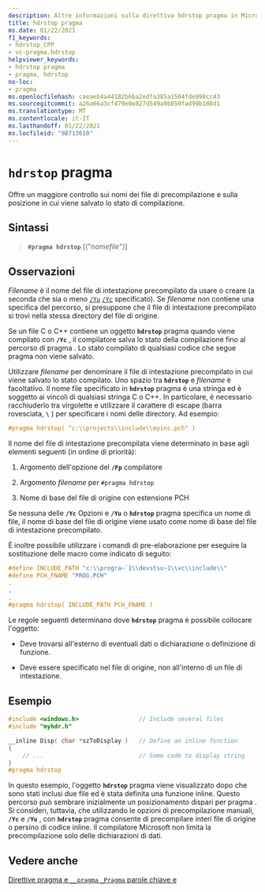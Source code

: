 ```yaml
---
description: Altre informazioni sulla direttiva hdrstop pragma in Microsoft C/C++
title: hdrstop pragma
ms.date: 01/22/2021
f1_keywords:
- hdrstop_CPP
- vc-pragma.hdrstop
helpviewer_keywords:
- hdrstop pragma
- pragma, hdrstop
no-loc:
- pragma
ms.openlocfilehash: caeaeb4a44182b6ba2edfa385a1504fde998cc43
ms.sourcegitcommit: a26a66a3cf479e0e827d549a9b850fad99b108d1
ms.translationtype: MT
ms.contentlocale: it-IT
ms.lasthandoff: 01/22/2021
ms.locfileid: "98713610"
---
```

# <a name="hdrstop-no-locpragma"></a>`hdrstop` pragma

Offre un maggiore controllo sui nomi dei file di precompilazione e sulla posizione in cui viene salvato lo stato di compilazione.

## <a name="syntax"></a>Sintassi

> **`#pragma hdrstop`** [("*nomefile*")]

## <a name="remarks"></a>Osservazioni

*Filename* è il nome del file di intestazione precompilato da usare o creare (a seconda che sia o meno [`/Yu`](../build/reference/yu-use-precompiled-header-file.md) [`/Yc`](../build/reference/yc-create-precompiled-header-file.md) specificato). Se *filename* non contiene una specifica del percorso, si presuppone che il file di intestazione precompilato si trovi nella stessa directory del file di origine.

Se un file C o C++ contiene un oggetto **`hdrstop`** pragma quando viene compilato con **`/Yc`** , il compilatore salva lo stato della compilazione fino al percorso di pragma . Lo stato compilato di qualsiasi codice che segue pragma non viene salvato.

Utilizzare *filename* per denominare il file di intestazione precompilato in cui viene salvato lo stato compilato. Uno spazio tra **`hdrstop`** e *filename* è facoltativo. Il nome file specificato in **`hdrstop`** pragma è una stringa ed è soggetto ai vincoli di qualsiasi stringa C o C++. In particolare, è necessario racchiuderlo tra virgolette e utilizzare il carattere di escape (barra rovesciata, **`\`** ) per specificare i nomi delle directory. Ad esempio:

```C
#pragma hdrstop( "c:\\projects\\include\\myinc.pch" )
```

Il nome del file di intestazione precompilata viene determinato in base agli elementi seguenti (in ordine di priorità):

1. Argomento dell'opzione del **`/Fp`** compilatore

2. Argomento *filename* per `#pragma hdrstop`

3. Nome di base del file di origine con estensione PCH

Se nessuna delle **`/Yc`** Opzioni e **`/Yu`** o **`hdrstop`** pragma specifica un nome di file, il nome di base del file di origine viene usato come nome di base del file di intestazione precompilato.

È inoltre possibile utilizzare i comandi di pre-elaborazione per eseguire la sostituzione delle macro come indicato di seguito:

```C
#define INCLUDE_PATH "c:\\progra~`1\\devstsu~1\\vc\\include\\"
#define PCH_FNAME "PROG.PCH"
.
.
.
#pragma hdrstop( INCLUDE_PATH PCH_FNAME )
```

Le regole seguenti determinano dove **`hdrstop`** pragma è possibile collocare l'oggetto:

- Deve trovarsi all'esterno di eventuali dati o dichiarazione o definizione di funzione.

- Deve essere specificato nel file di origine, non all'interno di un file di intestazione.

## <a name="example"></a>Esempio

```C
#include <windows.h>                 // Include several files
#include "myhdr.h"

__inline Disp( char *szToDisplay )   // Define an inline function
{
    // ...                           // Some code to display string
}
#pragma hdrstop
```

In questo esempio, l'oggetto **`hdrstop`** pragma viene visualizzato dopo che sono stati inclusi due file ed è stata definita una funzione inline. Questo percorso può sembrare inizialmente un posizionamento dispari per pragma . Si consideri, tuttavia, che utilizzando le opzioni di precompilazione manuali, **`/Yc`** e **`/Yu`** , con **`hdrstop`** pragma consente di precompilare interi file di origine o persino di codice inline. Il compilatore Microsoft non limita la precompilazione solo delle dichiarazioni di dati.

## <a name="see-also"></a>Vedere anche

[Direttive pragma e `__pragma` `_Pragma` parole chiave e](./pragma-directives-and-the-pragma-keyword.md)

